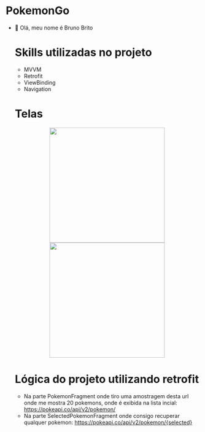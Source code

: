 # PokemonGo
- 👋 Olá, meu nome é Bruno Brito
  
  ##
  # Skills utilizadas no projeto
  - MVVM
  - Retrofit
  - ViewBinding
  - Navigation
  
  ##
  # Telas
  <div align="center">
  <img src="https://user-images.githubusercontent.com/50091653/162790201-7d5b4f10-20d4-49de-863d-34ecb7d19595.png" width="300px" />
  <img src="https://user-images.githubusercontent.com/50091653/162790931-6898f0ae-3052-474a-beb1-532f6e18ed0f.png" width="300px" />
  </div>
  
  ##
  # Lógica do projeto utilizando retrofit
  - Na parte PokemonFragment onde tiro uma amostragem desta url onde me mostra 20 pokemons, onde é exibida na lista incial: https://pokeapi.co/api/v2/pokemon/
  - Na parte SelectedPokemonFragment onde consigo recuperar qualquer pokemon: https://pokeapi.co/api/v2/pokemon/{selected}
